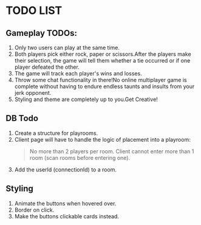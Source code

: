 # TODO LIST

## Gameplay TODOs:

1.  Only two users can play at the same time.
2.  Both players pick either rock, paper or scissors.After the players make their selection, the game will tell them whether a tie occurred or if one player defeated the other.
3.  The game will track each player's wins and losses.
4.  Throw some chat functionality in there!No online multiplayer game is complete without having to endure endless taunts and insults from your jerk opponent. <done>
5.  Styling and theme are completely up to you.Get Creative! <done>

## DB Todo

1.  Create a structure for playrooms. <done>
2.  Client page will have to handle the logic of placement into a playroom:
    > No more than 2 players per room.
    > Client cannot enter more than 1 room (scan rooms before entering one).
3.  Add the userId (connectionId) to a room. <done>

## Styling

1. Animate the buttons when hovered over.
2. Border on click.
3. Make the buttons clickable cards instead.
